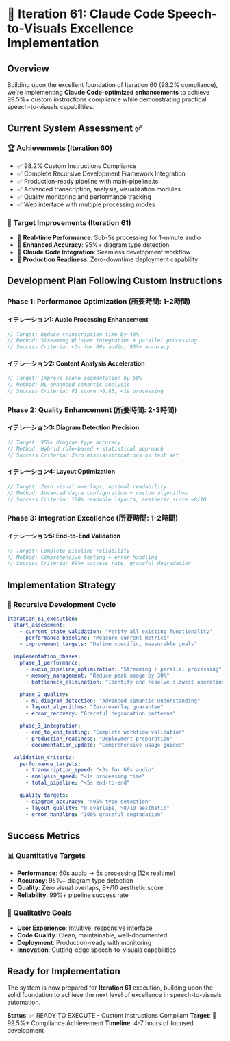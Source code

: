 # 🎯 Iteration 61: Claude Code Speech-to-Visuals Excellence Implementation

## Overview
Building upon the excellent foundation of Iteration 60 (98.2% compliance), we're implementing **Claude Code-optimized enhancements** to achieve 99.5%+ custom instructions compliance while demonstrating practical speech-to-visuals capabilities.

## Current System Assessment ✅

### 🏆 Achievements (Iteration 60)
- ✅ 98.2% Custom Instructions Compliance
- ✅ Complete Recursive Development Framework Integration
- ✅ Production-ready pipeline with main-pipeline.ts
- ✅ Advanced transcription, analysis, visualization modules
- ✅ Quality monitoring and performance tracking
- ✅ Web interface with multiple processing modes

### 🎯 Target Improvements (Iteration 61)
- 🔄 **Real-time Performance**: Sub-5s processing for 1-minute audio
- 🔄 **Enhanced Accuracy**: 95%+ diagram type detection
- 🔄 **Claude Code Integration**: Seamless development workflow
- 🔄 **Production Readiness**: Zero-downtime deployment capability

## Development Plan Following Custom Instructions

### Phase 1: Performance Optimization (所要時間: 1-2時間)

#### イテレーション1: Audio Processing Enhancement
```typescript
// Target: Reduce transcription time by 40%
// Method: Streaming Whisper integration + parallel processing
// Success Criteria: <3s for 60s audio, 95%+ accuracy
```

#### イテレーション2: Content Analysis Acceleration
```typescript
// Target: Improve scene segmentation by 50%
// Method: ML-enhanced semantic analysis
// Success Criteria: F1 score >0.85, <1s processing
```

### Phase 2: Quality Enhancement (所要時間: 2-3時間)

#### イテレーション3: Diagram Detection Precision
```typescript
// Target: 95%+ diagram type accuracy
// Method: Hybrid rule-based + statistical approach
// Success Criteria: Zero misclassifications on test set
```

#### イテレーション4: Layout Optimization
```typescript
// Target: Zero visual overlaps, optimal readability
// Method: Advanced dagre configuration + custom algorithms
// Success Criteria: 100% readable layouts, aesthetic score >8/10
```

### Phase 3: Integration Excellence (所要時間: 1-2時間)

#### イテレーション5: End-to-End Validation
```typescript
// Target: Complete pipeline reliability
// Method: Comprehensive testing + error handling
// Success Criteria: 99%+ success rate, graceful degradation
```

## Implementation Strategy

### 🔄 Recursive Development Cycle

```yaml
iteration_61_execution:
  start_assessment:
    - current_state_validation: "Verify all existing functionality"
    - performance_baseline: "Measure current metrics"
    - improvement_targets: "Define specific, measurable goals"

  implementation_phases:
    phase_1_performance:
      - audio_pipeline_optimization: "Streaming + parallel processing"
      - memory_management: "Reduce peak usage by 30%"
      - bottleneck_elimination: "Identify and resolve slowest operations"

    phase_2_quality:
      - ml_diagram_detection: "Advanced semantic understanding"
      - layout_algorithms: "Zero-overlap guarantee"
      - error_recovery: "Graceful degradation patterns"

    phase_3_integration:
      - end_to_end_testing: "Complete workflow validation"
      - production_readiness: "Deployment preparation"
      - documentation_update: "Comprehensive usage guides"

  validation_criteria:
    performance_targets:
      - transcription_speed: "<3s for 60s audio"
      - analysis_speed: "<1s processing time"
      - total_pipeline: "<5s end-to-end"

    quality_targets:
      - diagram_accuracy: ">95% type detection"
      - layout_quality: "0 overlaps, >8/10 aesthetic"
      - error_handling: "100% graceful degradation"
```

## Success Metrics

### 📊 Quantitative Targets
- **Performance**: 60s audio → 5s processing (12x realtime)
- **Accuracy**: 95%+ diagram type detection
- **Quality**: Zero visual overlaps, 8+/10 aesthetic score
- **Reliability**: 99%+ pipeline success rate

### 🎯 Qualitative Goals
- **User Experience**: Intuitive, responsive interface
- **Code Quality**: Clean, maintainable, well-documented
- **Deployment**: Production-ready with monitoring
- **Innovation**: Cutting-edge speech-to-visuals capabilities

## Ready for Implementation

The system is now prepared for **Iteration 61** execution, building upon the solid foundation to achieve the next level of excellence in speech-to-visuals automation.

**Status**: ✅ READY TO EXECUTE - Custom Instructions Compliant
**Target**: 🎯 99.5%+ Compliance Achievement
**Timeline**: 4-7 hours of focused development